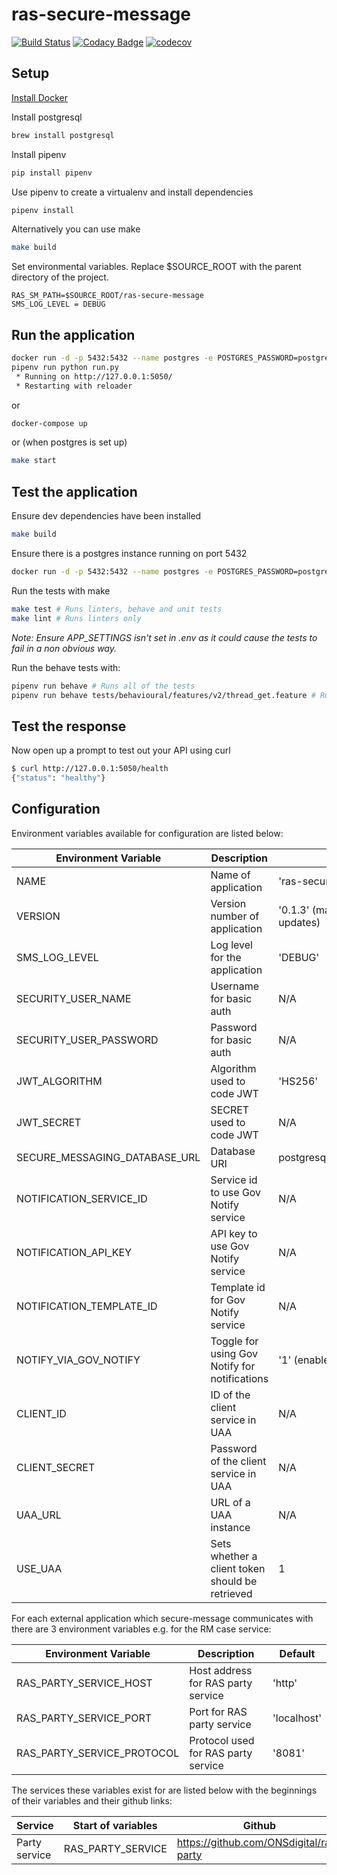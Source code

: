 # ras-secure-message
[![Build Status](https://travis-ci.org/ONSdigital/ras-secure-message.svg?branch=master)](https://travis-ci.org/ONSdigital/ras-secure-message)
[![Codacy Badge](https://api.codacy.com/project/badge/Grade/4e427a826650454d98ed74dade65a4ff)](https://www.codacy.com/app/ONSDigital/ras-secure-message)
[![codecov](https://codecov.io/gh/ONSdigital/ras-secure-message/branch/master/graph/badge.svg)](https://codecov.io/gh/ONSdigital/ras-secure-message)


## Setup

[Install Docker](https://docs.docker.com/engine/installation/)

Install postgresql
```bash
brew install postgresql
```

Install pipenv
```bash
pip install pipenv
```

Use pipenv to create a virtualenv and install dependencies
```bash
pipenv install
```

Alternatively you can use make
```bash
make build
```

Set environmental variables. Replace $SOURCE_ROOT with the parent directory of the project.

```
RAS_SM_PATH=$SOURCE_ROOT/ras-secure-message
SMS_LOG_LEVEL = DEBUG
```

Run the application
-------------------
```bash
docker run -d -p 5432:5432 --name postgres -e POSTGRES_PASSWORD=postgres -e POSTGRES_DB=postgres -d postgres
pipenv run python run.py
 * Running on http://127.0.0.1:5050/
 * Restarting with reloader
```
or
```bash
docker-compose up
```
or (when postgres is set up)
```bash
make start
```


Test the application
--------------------
Ensure dev dependencies have been installed
```bash
make build
```

Ensure there is a postgres instance running on port 5432
```bash
docker run -d -p 5432:5432 --name postgres -e POSTGRES_PASSWORD=postgres -e POSTGRES_DB=postgres -d postgres
```

Run the tests with make
```bash
make test # Runs linters, behave and unit tests
make lint # Runs linters only
```
*Note: Ensure APP_SETTINGS isn't set in .env as it could cause the tests to fail
in a non obvious way.*


Run the behave tests with:
```bash
pipenv run behave # Runs all of the tests
pipenv run behave tests/behavioural/features/v2/thread_get.feature # Runs individual feature test
```


Test the response
-----------------

Now open up a prompt to test out your API using curl
```bash
$ curl http://127.0.0.1:5050/health
{"status": "healthy"}
```

## Configuration

Environment variables available for configuration are listed below:

| Environment Variable            | Description                                        | Default
|---------------------------------|----------------------------------------------------|-------------------------------
| NAME                            | Name of application                                | 'ras-secure-message'
| VERSION                         | Version number of application                      | '0.1.3' (manually update as application updates)
| SMS_LOG_LEVEL                   | Log level for the application                      | 'DEBUG'
| SECURITY_USER_NAME              | Username for basic auth                            | N/A
| SECURITY_USER_PASSWORD          | Password for basic auth                            | N/A
| JWT_ALGORITHM                   | Algorithm used to code JWT                         | 'HS256'
| JWT_SECRET                      | SECRET used to code JWT                            | N/A
| SECURE_MESSAGING_DATABASE_URL   | Database URI                                       | postgresql://postgres:postgres@localhost:5432
| NOTIFICATION_SERVICE_ID         | Service id to use Gov Notify service               | N/A
| NOTIFICATION_API_KEY            | API key to use Gov Notify service                  | N/A
| NOTIFICATION_TEMPLATE_ID        | Template id for Gov Notify service                 | N/A
| NOTIFY_VIA_GOV_NOTIFY           | Toggle for using Gov Notify for notifications      | '1' (enable Gov Notify email notifications)
| CLIENT_ID                       | ID of the client service in UAA                    | N/A
| CLIENT_SECRET                   | Password of the client service in UAA              | N/A
| UAA_URL                         | URL of a UAA instance                              | N/A
| USE_UAA                         | Sets whether a client token should be retrieved    | 1


For each external application which secure-message communicates with there are 3 environment variables e.g. for the RM case service:

| Environment Variable              | Description                         | Default
|-----------------------------------|-------------------------------------|-------------------------------
| RAS_PARTY_SERVICE_HOST            | Host address for RAS party service  | 'http'
| RAS_PARTY_SERVICE_PORT            | Port for RAS party service          | 'localhost'
| RAS_PARTY_SERVICE_PROTOCOL        | Protocol used for RAS party service | '8081'

The services these variables exist for are listed below with the beginnings of their variables and their github links:

| Service                         | Start of variables          | Github
|---------------------------------|-----------------------------|-----------------------------
| Party service                   | RAS_PARTY_SERVICE           | https://github.com/ONSdigital/ras-party
